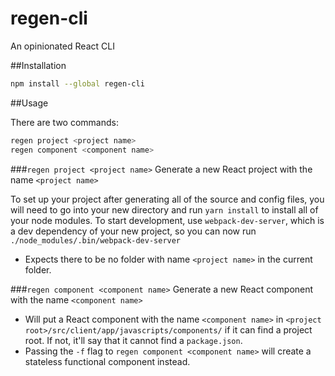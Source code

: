 # regen-cli
An opinionated React CLI

##Installation

```bash
npm install --global regen-cli
```

##Usage

There are two commands:

```bash
regen project <project name>
regen component <component name>
```

###`regen project <project name>`
Generate a new React project with the name `<project name>`

To set up your project after generating all of the source and config files,
you will need to go into your new directory and run `yarn install` to install
all of your node modules. To start development, use `webpack-dev-server`, which
is a dev dependency of your new project, so you can now run
`./node_modules/.bin/webpack-dev-server`
- Expects there to be no folder with name `<project name>`
in the current folder.

###`regen component <component name>`
Generate a new React component with the name `<component name>`
- Will put a React component with the name `<component name>`
in `<project root>/src/client/app/javascripts/components/` if it can find a project root.
If not, it'll say that it cannot find a `package.json`.
- Passing the `-f` flag to `regen component <component name>` will create a stateless
functional component instead.
